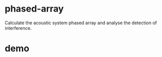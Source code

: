 # phased-array
Calculate the acoustic system phased array and analyse the detection of interference.

# demo

